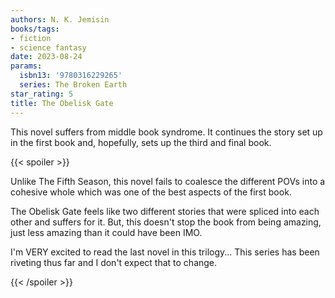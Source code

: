```yaml
---
authors: N. K. Jemisin
books/tags:
- fiction
- science fantasy
date: 2023-08-24
params:
  isbn13: '9780316229265'
  series: The Broken Earth
star_rating: 5
title: The Obelisk Gate
---
```


This novel suffers from middle book syndrome. It continues the story set up in
the first book and, hopefully, sets up the third and final book.

<!--more-->

{{< spoiler >}}

Unlike The Fifth Season, this novel fails to coalesce the different POVs into a
cohesive whole which was one of the best aspects of the first book.

The Obelisk Gate feels like two different stories that were spliced into each
other and suffers for it. But, this doesn't stop the book from being amazing,
just less amazing than it could have been IMO.

I'm VERY excited to read the last novel in this trilogy... This series has been
riveting thus far and I don't expect that to change.

{{< /spoiler >}}